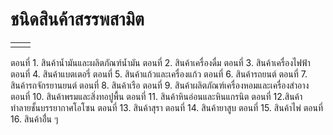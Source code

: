 ชนิดสินค้าสรรพสามิต
==

|  |  |
|--|--|
|  |  |
ตอนที่ 1. สินค้าน้ำมันและผลิตภัณฑ์น้ำมัน
ตอนที่ 2. สินค้าเครื่องดื่ม
ตอนที่ 3. สินค้าเครื่องไฟฟ้า
ตอนที่ 4. สินค้าแบตเตอรี่
ตอนที่ 5. สินค้าแก้วและเครื่องแก้ว
ตอนที่ 6. สินค้ารถยนต์
ตอนที่ 7. สินค้ารถจักรยานยนต์
ตอนที่ 8. สินค้าเรือ
ตอนที่ 9. สินค้าผลิตภัณฑ์เครื่องหอมและเครื่องสำอาง
ตอนที่ 10. สินค้าพรมและสิ่งทอปูพื้น
ตอนที่ 11. สินค้าหินอ่อนและหินแกรนิต
ตอนที่ 12.สินค้า ทำลายชั้นบรรยากาศโอโซน
ตอนที่ 13. สินค้าสุรา
ตอนที่ 14. สินค้ายาสูบ
ตอนที่ 15. สินค้าไพ่
ตอนที่ 16. สินค้าอื่่น ๆ
<!--stackedit_data:
eyJoaXN0b3J5IjpbNjEyODkwMjA5XX0=
-->